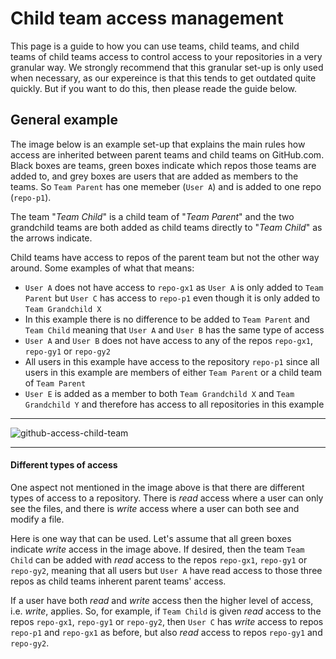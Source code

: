 # Child team access management

This page is a guide to how you can use teams, child teams, and child teams of child teams access to control access to your repositories in a very granular way. We strongly recommend that this granular set-up is only used when necessary, as our expereince is that this tends to get outdated quite quickly. But if you want to do this, then please reade the guide below.

## General example

The image below is an example set-up that explains the main rules how access are inherited between parent teams and child teams on GitHub.com. Black boxes are teams, green boxes indicate which repos those teams are added to, and grey boxes are users that are added as members to the teams. So `Team Parent` has one memeber (`User A`) and is added to one repo (`repo-p1`).

The team "_Team Child_" is a child team of "_Team Parent_" and the two grandchild teams are both added as child teams directly to "_Team Child_" as the arrows indicate.

Child teams have access to repos of the parent team but not the other way around. Some examples of what that means:
* `User A` does not have access to `repo-gx1` as `User A` is only added to `Team Parent` but `User C` has access to `repo-p1` even though it is only added to `Team Grandchild X`
* In this example there is no difference to be added to `Team Parent` and `Team Child` meaning that `User A` and `User B` has the same type of access
* `User A` and `User B` does not have access to any of the repos `repo-gx1`, `repo-gy1` or `repo-gy2`
* All users in this example have access to the repository `repo-p1` since all users in this example are members of either `Team Parent` or a child team of `Team Parent`
* `User E` is added as a member to both `Team Grandchild X` and `Team Grandchild Y` and therefore has access to all repositories in this example

---

![github-access-child-team](https://user-images.githubusercontent.com/15911801/73011151-b01f5200-3de1-11ea-960a-e59fbfa7475f.png)

---

#### Different types of access

One aspect not mentioned in the image above is that there are different types of access to a repository. There is _read_ access where a user can only see the files, and there is _write_ access where a user can both see and modify a file.

Here is one way that can be used. Let's assume that all green boxes indicate _write_ access in the image above. If desired, then the team `Team Child` can be added with _read_ access to the repos `repo-gx1`, `repo-gy1` or `repo-gy2`, meaning that all users but `User A` have read access to those three repos as child teams inherent parent teams' access. 

If a user have both _read_ and _write_ access then the higher level of access, i.e. _write_, applies. So, for example, if `Team Child` is given _read_ access to the repos `repo-gx1`, `repo-gy1` or `repo-gy2`, then `User C` has _write_ access to repos `repo-p1` and `repo-gx1` as before, but also _read_ access to repos `repo-gy1` and `repo-gy2`.
